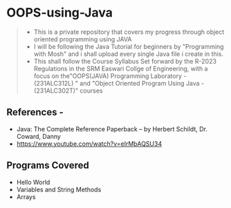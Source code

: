 # OOPS-using-Java
> - This is a private repository that covers my progress through object oriented programming using JAVA
> - I will be following the Java Tutorial for beginners by "Programming with Mosh" and i shall upload every single Java file i create in this.
> - This shall follow the Course Syllabus Set forward by the R-2023 Regulations in the SRM Easwari Collge of Engineering, with a focus on the"OOPS(JAVA) Programming Laboratory - (231ALC312L) " and "Object Oriented Program Using Java - (231ALC302T)" courses

## References -
- Java: The Complete Reference Paperback – by Herbert Schildt, Dr. Coward, Danny
- https://www.youtube.com/watch?v=eIrMbAQSU34

## Programs Covered
- Hello World
- Variables and String Methods
- Arrays
